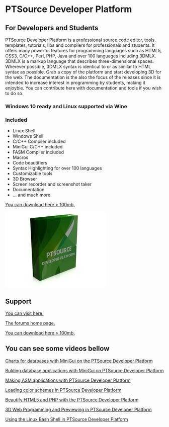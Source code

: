 # PTSource Developer Platform
## For Developers and Students
PTSource Developer Platform is a professional source code editor, tools, templates, tutorials, libs and compilers for professionals and students. It offers many powerful features for programming languages such as HTML5, CSS3, C/C++, Perl, PHP, Java and over 100 languages including 3DMLX.
3DMLX is a markup language that describes three-dimensional spaces. Wherever possible, 3DMLX syntax is identical to or as similar to HTML syntax as possible. Grab a copy of the platform and start developing 3D for the web.
The documentation is the also the focus of the releases since it is intended to increase interest in programming by students, making it enjoyble. You can contribute here with documentation and tools if you wish to do so.

### Windows 10 ready and Linux supported via Wine

### Included 
* Linux Shell
* Windows Shell
* C/C++ Compiler included
* MiniGui C/C++ included
* FASM Compiler included
* Macros
* Code beautifiers
* Syntax Highlighting for over 100 languages
* Customizable tools
* 3D Browser
* Screen recorder and screenshot taker
* Documentation
* ... and much more

[You can download here > 100mb.](https://dl.orangedox.com/gPYt7sCliblK6xVGs7?dl=1)

![Box Shot](/images/box.png)

## Support

[You can visit here.](https://ptsource.eu/)

[The forums home page.](https://forums.ptsource.eu/)

[You can download here > 100mb.](https://dl.orangedox.com/gPYt7sCliblK6xVGs7?dl=1)

## You can see some videos bellow
[Charts for databases with MiniGui on the PTSource Developer Platform](https://www.youtube.com/watch?v=8g-dEsh9xOs "Charts for databases with MiniGui on the PTSource Developer Platform")

[Bulding database applications with MiniGui on PTSource Developer Platform](https://www.youtube.com/watch?v=qIYoQEYjyJ4 "Bulding database applications with MiniGui on PTSource Developer Platform")

[Making ASM applications with PTSource Developer Platform](https://www.youtube.com/watch?v=XcZSEpQ_B9k "Making ASM applications with PTSource Developer Platform")

[Loading color schemes in PTSource Developer Platform](https://www.youtube.com/watch?v=EhvK0OCpORI "Loading color schemes in PTSource Developer Platform")

[Beautify HTML5 and PHP with the PTSource Developer Platform](https://www.youtube.com/watch?v=VgTKkNsloyc "Beautify HTML5 and PHP with the PTSource Developer Platform")

[3D Web Programming and Previewing in PTSource Developer Platform](https://www.youtube.com/watch?v=qdCmrF4XquQ "3D Web Programming and Previewing in PTSource Developer Platform")

[Using the Linux Bash Shell in PTSource Developer Platform](https://www.youtube.com/watch?v=t9wYlzWTIzs "Using the Linux Bash Shell in PTSource Developer Platform")

